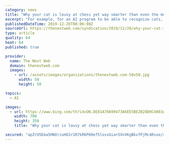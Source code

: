 ```yaml
---
category: news
title: "Why your cat is lousy at chess yet way smarter than even the most advanced AI"
excerpt: "For example, for an AI program to be able to recognize cats, up to one million images must be presented. By doing so, it will build an internal visual representation of the object by calculating a kind of average of all the images. But this representation is ultimately only a simple description that is not anchored in any reality. Humans can ..."
publishedDateTime: 2019-12-26T00:06:00Z
sourceUrl: https://thenextweb.com/syndication/2019/12/26/why-your-cat-is-lousy-at-chess-yet-way-smarter-than-even-the-most-advanced-ai/
type: article
quality: 64
heat: 64
published: true

provider:
  name: The Next Web
  domain: thenextweb.com
  images:
    - url: /assets/images/organizations/thenextweb.com-50x50.jpg
      width: 50
      height: 50

topics:
  - AI

images:
  - url: https://www.bing.com/th?id=ON.DE81A70A99473A6EE5BE2B28D0C4083A
    width: 700
    height: 350
    title: "Why your cat is lousy at chess yet way smarter than even the most advanced AI"

secured: "apZrU5Ema5HNXriuHGSr1R7kR6P69ef5losvGia+5XnVKgBkxfPjMc4Rsxe/xcAmYpGxaDPuBpHWTvJ+/9uEyHldks8jVOlKZOC15ScC1CbZi0g2ybPsis6lpsgC0tgsQG/mKxTkDI0ABvhe6wKtFmq0zfD6tIwydy7IyKDeuJetqW1Yy1SPGNc/n9uQ57URTlWbskfJ9plDAvI2p7xtLwXEyxcQxDmHBGDLuWRFcVtIusMpDdMdjYRLBG1VZ1qK/q+sVpM8Ufwmv2WXrCbyTA==;3jf2aiyBD/+PSU6JkMeNPg=="
---
```


